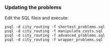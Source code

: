 ### Updating the problems

Edit the SQL fileis and execute:

```
psql -d city_routing -f shortest_problems.sql 
psql -d city_routing -f manipulate_costs.sql 
psql -d city_routing -f advanced_problems.sql 
psql -d city_routing -f wrapper_problems.sql 
```
